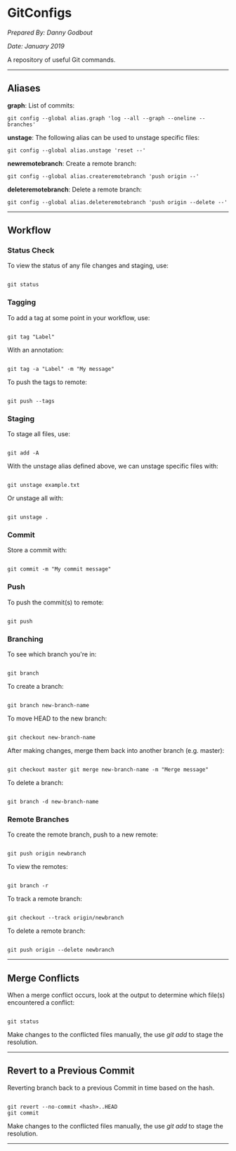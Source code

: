 # GitConfigs

_Prepared By: Danny Godbout_

_Date: January 2019_

A repository of useful Git commands.

--------------------------------------------------------------------------------

## Aliases

**graph**: List of commits:

```
git config --global alias.graph 'log --all --graph --oneline --branches'
```

**unstage**: The following alias can be used to unstage specific files:

```
git config --global alias.unstage 'reset --'
```

**newremotebranch**: Create a remote branch:

```
git config --global alias.createremotebranch 'push origin --'
```

**deleteremotebranch**: Delete a remote branch:

```
git config --global alias.deleteremotebranch 'push origin --delete --'
```

--------------------------------------------------------------------------------

## Workflow

### Status Check

To view the status of any file changes and staging, use:

```

git status
```

### Tagging

To add a tag at some point in your workflow, use:

```

git tag "Label"
```

With an annotation:

```

git tag -a "Label" -m "My message"
```

To push the tags to remote:

```

git push --tags
```

### Staging

To stage all files, use:

```

git add -A
```

With the unstage alias defined above, we can unstage specific files with:

```

git unstage example.txt
```

Or unstage all with:

```

git unstage .
```

### Commit

Store a commit with:

```

git commit -m "My commit message"
```

### Push

To push the commit(s) to remote:

```

git push
```

### Branching

To see which branch you're in:

```

git branch
```

To create a branch:

```

git branch new-branch-name
```

To move HEAD to the new branch:

```

git checkout new-branch-name
```

After making changes, merge them back into another branch (e.g. master):

```

git checkout master git merge new-branch-name -m "Merge message"
```

To delete a branch:

```

git branch -d new-branch-name
```

### Remote Branches

To create the remote branch, push to a new remote:

```

git push origin newbranch
```

To view the remotes:

```

git branch -r
```

To track a remote branch:

```

git checkout --track origin/newbranch
```

To delete a remote branch:

```

git push origin --delete newbranch
```

--------------------------------------------------------------------------------

## Merge Conflicts

When a merge conflict occurs, look at the output to determine which file(s) encountered a conflict:

```

git status
```

Make changes to the conflicted files manually, the use _git add_ to stage the resolution.

--------------------------------------------------------------------------------

## Revert to a Previous Commit

Reverting branch back to a previous Commit in time based on the hash.

```

git revert --no-commit <hash>..HEAD
git commit
```

Make changes to the conflicted files manually, the use _git add_ to stage the resolution.

--------------------------------------------------------------------------------
